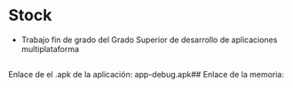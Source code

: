 # Stock
* Trabajo fin de grado del Grado Superior de desarrollo de aplicaciones multiplataforma
##
Enlace de el .apk de la aplicación:
app-debug.apk##
Enlace de la memoria:

